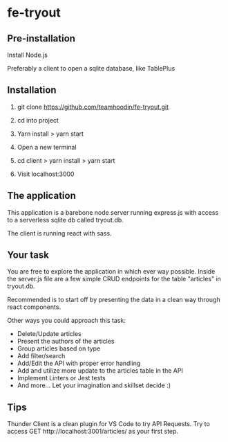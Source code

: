 # fe-tryout

## Pre-installation

Install Node.js

Preferably a client to open a sqlite database, like TablePlus

## Installation

1. git clone https://github.com/teamhoodin/fe-tryout.git
2. cd into project
3. Yarn install > yarn start

4. Open a new terminal
5. cd client > yarn install > yarn start
6. Visit localhost:3000

## The application

This application is a barebone node server running express.js with access to a serverless sqlite db called tryout.db.

The client is running react with sass.

## Your task

You are free to explore the application in which ever way possible. Inside the server.js file are a few simple CRUD endpoints for the table "articles" in tryout.db. 

Recommended is to start off by presenting the data in a clean way through react components.

Other ways you could approach this task:
* Delete/Update articles
* Present the authors of the articles
* Group articles based on type
* Add filter/search
* Add/Edit the API with proper error handling
* Add and utilize more update to the articles table in the API
* Implement Linters or Jest tests
* And more... Let your imagination and skillset decide :)

## Tips

Thunder Client is a clean plugin for VS Code to try API Requests. Try to access GET http://localhost:3001/articles/ as your first step.
